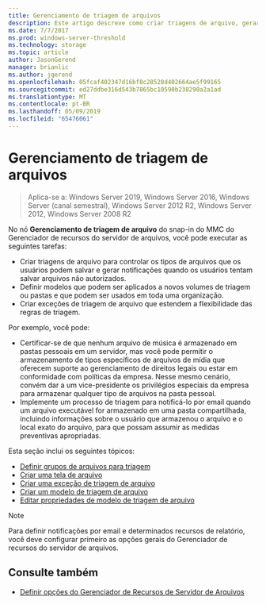 ```yaml
---
title: Gerenciamento de triagem de arquivos
description: Este artigo descreve como criar triagens de arquivo, gerar notificações, definir modelos de triagem e criar exceções de triagem de arquivo
ms.date: 7/7/2017
ms.prod: windows-server-threshold
ms.technology: storage
ms.topic: article
author: JasonGerend
manager: brianlic
ms.author: jgerend
ms.openlocfilehash: 05fcaf402347d16bf8c28528d402664ae5f99165
ms.sourcegitcommit: ed27ddbe316d543b7865bc10590b238290a2a1ad
ms.translationtype: MT
ms.contentlocale: pt-BR
ms.lasthandoff: 05/09/2019
ms.locfileid: "65476061"
---
```

# <a name="file-screening-management"></a>Gerenciamento de triagem de arquivos

> Aplica-se a: Windows Server 2019, Windows Server 2016, Windows Server (canal semestral), Windows Server 2012 R2, Windows Server 2012, Windows Server 2008 R2

No nó **Gerenciamento de triagem de arquivo** do snap-in do MMC do Gerenciador de recursos do servidor de arquivos, você pode executar as seguintes tarefas:

-   Criar triagens de arquivo para controlar os tipos de arquivos que os usuários podem salvar e gerar notificações quando os usuários tentam salvar arquivos não autorizados.
-   Definir modelos que podem ser aplicados a novos volumes de triagem ou pastas e que podem ser usados em toda uma organização.
-   Criar exceções de triagem de arquivo que estendem a flexibilidade das regras de triagem.

Por exemplo, você pode:

-   Certificar-se de que nenhum arquivo de música é armazenado em pastas pessoais em um servidor, mas você pode permitir o armazenamento de tipos específicos de arquivos de mídia que oferecem suporte ao gerenciamento de direitos legais ou estar em conformidade com políticas da empresa. Nesse mesmo cenário, convém dar a um vice-presidente os privilégios especiais da empresa para armazenar qualquer tipo de arquivos na pasta pessoal.
-   Implemente um processo de triagem para notificá-lo por email quando um arquivo executável for armazenado em uma pasta compartilhada, incluindo informações sobre o usuário que armazenou o arquivo e o local exato do arquivo, para que possam assumir as medidas preventivas apropriadas.

Esta seção inclui os seguintes tópicos:

-   [Definir grupos de arquivos para triagem](define-file-groups-for-screening.md)
-   [Criar uma tela de arquivo](create-file-screen.md)
-   [Criar uma exceção de triagem de arquivo](create-file-screen-exception.md)
-   [Criar um modelo de triagem de arquivo](create-file-screen-template.md)
-   [Editar propriedades de modelo de triagem de arquivo](edit-file-screen-template-properties.md)

> [!Note]
> Para definir notificações por email e determinados recursos de relatório, você deve configurar primeiro as opções gerais do Gerenciador de recursos do servidor de arquivos.

## <a name="see-also"></a>Consulte também

-   [Definir opções do Gerenciador de Recursos de Servidor de Arquivos](setting-file-server-resource-manager-options.md)



